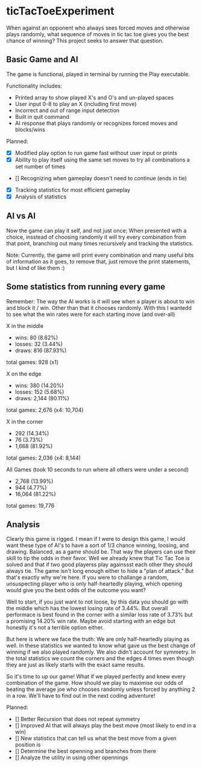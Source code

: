 # ticTacToeExperiment
When against an opponent who always sees forced moves and otherwise plays randomly, what sequence of moves in tic tac toe gives you the best chance of winning? This project seeks to answer that question.

## Basic Game and AI
The game is functional, played in terminal by running the Play executable.

Functionality includes:
- Printed array to show played X's and O's and un-played spaces
- User input 0-8 to play an X (including first move)
- Incorrect and out of range input detection
- Built in quit command
- AI response that plays randomly or recognizes forced moves and blocks/wins

Planned:
- [X] Modified play option to run game fast without user input or prints
- [X] Ability to play itself using the same set moves to try all combinations a set number of times
- [] Recognizing when gameplay doesn't need to continue (ends in tie)
- [X] Tracking statistics for most efficient gameplay
- [X] Analysis of statistics

## AI vs AI
Now the game can play it self, and not just once; When presented with a choice, insstead of choosing randomly it will try every combination from that point, branching out many times recursively and tracking the statistics.

Note: Currently, the game will print every combination and many useful bits of information as it goes, to remove that, just remove the print statements, but I kind of like them :)

## Some statistics from running every game
Remember: The way the AI works is it will see when a player is about to win and block it / win. Other than that it chooses randomly. With this I wantedd to see what the win rates were for each starting move (and over-all)

X in the middle
- wins: 80 (8.62%)
- losses: 32 (3.44%)
- draws: 816 (87.93%)

total games: 928 (x1)

X on the edge
- wins: 380 (14.20%)
- losses: 152 (5.68%)
- draws: 2,144 (80.11%)

total games: 2,676 (x4: 10,704)

X in the corner
- 292 (14.34%)
- 76 (3.73%)
- 1,668 (81.92%)

total games: 2,036 (x4: 8,144)

All Games (took 10 seconds to run where all others were under a second)
- 2,768 (13.99%)
- 944 (4.77%)
- 16,064 (81.22%)

total games: 19,776

## Analysis
Clearly this game is rigged. I mean if I were to design this game, I would want these type of AI's to have a sort of 1/3 chance winning, loosing, and drawing. Balanced, as a game should be. That way the players can use their skill to tip the odds in their favor. Well we already knew that Tic Tac Toe is solved and that if two good playerss play againssst each other they should always tie. The game isn't long enough either to hide a "plan of attack." But that's exactly why we're here. If you were to challange a random, unsuspecting player who is only half-heartedly playing, which opening would give you the best odds of the outcome you want?

Well to start, if you just want to not loose, by this data you should go with the middle which has the lowest losing rate of 3.44%. But overall performace is best found in the corner with a similar loss rate of 3.73% but a promising 14.20% win rate. Maybe avoid starting with an edge but honestly it's not a terrible option either.

But here is where we face the truth: We are only half-heartedly playing as well. In these statistics we wanted to know what gave us the best change of winning if we also played randomly. We also didn't account for symmetry. In the total statistics we count the corners and the edges 4 times even though they are just as likely starts with the exact same results.

So it's time to up our game! What if we played perfectly and knew every combination of the game. How should we play to maximise our odds of beating the average joe who chooses randomly unless forced by anything 2 in a row. We'll have to find out in the next coding adventure!

Planned:
- [] Better Recursion that does not repeat symmetry
- [] Improved AI that will always play the best move (most likely to end in a win)
- [] New statistics that can tell us what the best move from a given position is
- [] Determine the best openning and branches from there
- [] Analyze the utility in using other opennings
